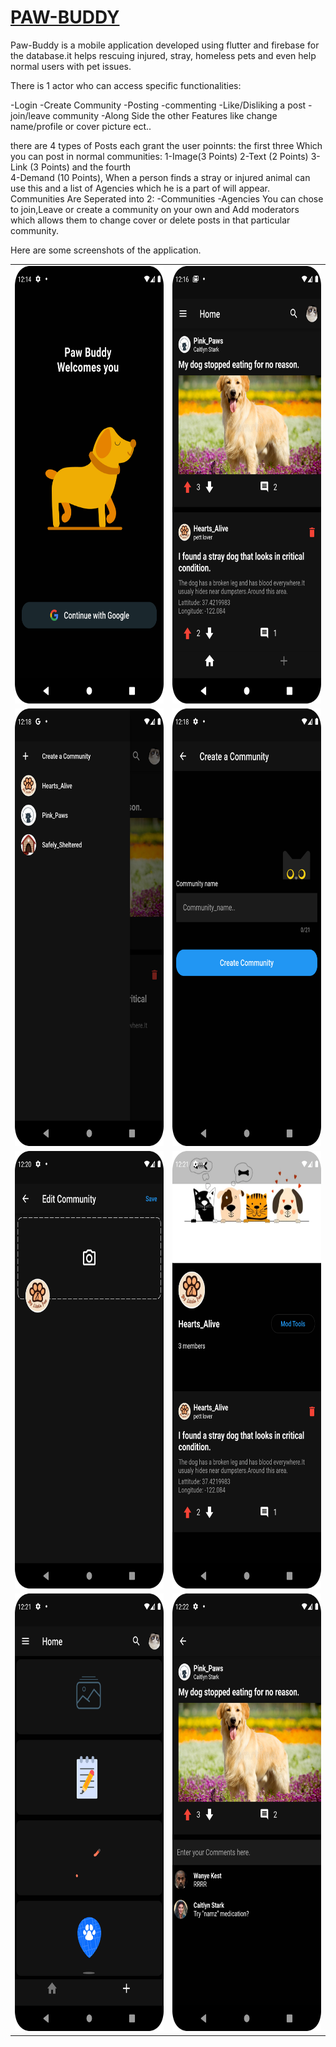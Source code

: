 <h1 style="text-decoration: underline">PAW-BUDDY</h1>



Paw-Buddy is a mobile application developed using flutter and firebase for the database.it helps rescuing injured, stray,
homeless pets and even help normal users with pet issues.

There is 1 actor who can access  specific functionalities:

  -Login
  -Create Community
  -Posting 
  -commenting
  -Like/Disliking a post
  -join/leave community
  -Along Side the other Features like change name/profile or cover picture ect..
  
there are 4 types of Posts each grant the user poinnts:
  the first three Which you can post in normal communities:
    1-Image(3 Points)
    2-Text (2 Points)
    3-Link (3 Points)
  and the fourth  
    4-Demand (10 Points),
    When a person finds a stray or injured animal can use this and a list of Agencies which he is a part of will appear.
Communities Are Seperated into 2:
  -Communities
  -Agencies
You can chose to join,Leave or create a community on your own and Add moderators which allows them to change cover or delete posts in that particular community.

Here are some screenshots of the application.

<table>
  <tr>
    <td><img src="assets/login.png" width="400" height="700" ></td>
    <td><img src="assets/feed.png" width="400" height="700" ></td>
  </tr>
  <tr>
    <td><img src="assets/communityDrawer.png" width="400" height="700" ></td>
    <td><img src="assets/createCommunity.png" width="400" height="700" ></td>
  </tr>
  <tr>
    <td><img src="assets/editCommunity.png" width="400" height="700" ></td>
    <td><img src="assets/Agency.png" width="400" height="700" ></td>
  </tr>
  <tr>
    <td><img src="assets/posts.png" width="400" height="700" ></td>
    <td><img src="assets/postComment.png" width="400" height="700" ></td>
  </tr>
</table>









